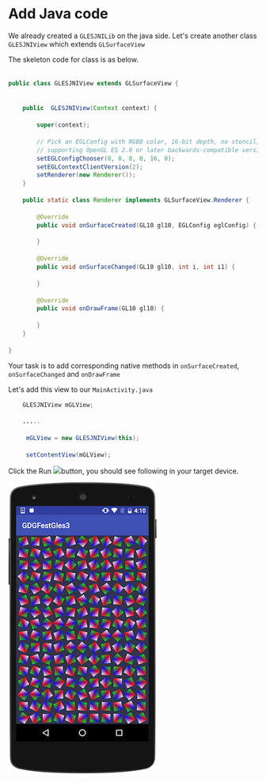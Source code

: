 # Add Java code

We already created a `GLESJNILib` on the java side. Let's create another class `GLESJNIView` which extends `GLSurfaceView`

The skeleton code for class is as below.

```java

public class GLESJNIView extends GLSurfaceView {


    public  GLESJNIView(Context context) {

        super(context);

        // Pick an EGLConfig with RGB8 color, 16-bit depth, no stencil,
        // supporting OpenGL ES 2.0 or later backwards-compatible versions.
        setEGLConfigChooser(8, 8, 8, 0, 16, 0);
        setEGLContextClientVersion(2);
        setRenderer(new Renderer());
    }

    public static class Renderer implements GLSurfaceView.Renderer {

        @Override
        public void onSurfaceCreated(GL10 gl10, EGLConfig eglConfig) {
            
        }

        @Override
        public void onSurfaceChanged(GL10 gl10, int i, int i1) {

        }

        @Override
        public void onDrawFrame(GL10 gl10) {

        }
    }

}


```

Your task is to add corresponding native methods in `onSurfaceCreated`, `onSurfaceChanged` and `onDrawFrame`


Let's add this view to our `MainActivity.java`

```java
    GLESJNIView mGLView;
    
    .....
    
     mGLView = new GLESJNIView(this);

     setContentView(mGLView);

```

Click the Run ![](https://codelabs.developers.google.com/codelabs/android-studio-jni/img/74540ff4e857014c.png)button, you should see following in your target device.

![Final output](images/final_output.png)
